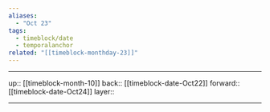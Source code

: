 ```yaml
---
aliases:
  - "Oct 23"
tags:
  - timeblock/date
  - temporalanchor
related: "[[timeblock-monthday-23]]"
---
```




***

up:: [[timeblock-month-10]]
back:: [[timeblock-date-Oct22]]
forward:: [[timeblock-date-Oct24]]
layer:: 

***

